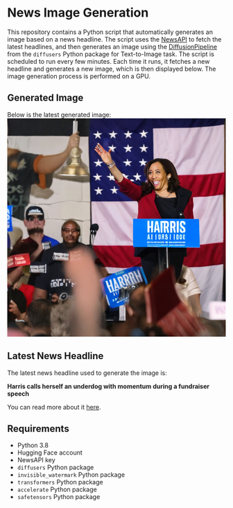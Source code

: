 # News Image Generation
This repository contains a Python script that automatically generates an image based on a news headline. The script uses the [NewsAPI](https://newsapi.org/) to fetch the latest headlines, and then generates an image using the [DiffusionPipeline](https://github.com/huggingface/diffusers) from the `diffusers` Python package for Text-to-Image task.
The script is scheduled to run every few minutes. Each time it runs, it fetches a new headline and generates a new image, which is then displayed below. The image generation process is performed on a GPU.

## Generated Image
Below is the latest generated image:
![Generated Image](image.png)

## Latest News Headline
The latest news headline used to generate the image is:

**Harris calls herself an underdog with momentum during a fundraiser speech**

You can read more about it [here](https://news.google.com/rss/articles/CBMiWWh0dHBzOi8vd3d3Lm5wci5vcmcvMjAyNC8wNy8yNy9ueC1zMS01MDU0MzU5L2thbWFsYS1oYXJyaXMtZnVuZHJhaXNlci1tYXNzYWNodXNldHRzLXRydW1w0gEA?oc=5).

## Requirements
- Python 3.8
- Hugging Face account
- NewsAPI key
- `diffusers` Python package
- `invisible_watermark` Python package
- `transformers` Python package
- `accelerate` Python package
- `safetensors` Python package
